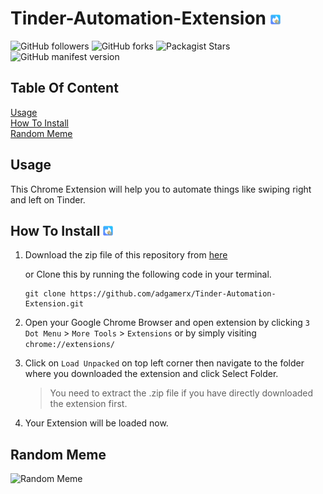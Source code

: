 # Tinder-Automation-Extension ![](icon16.png)
 ![GitHub followers](https://img.shields.io/github/followers/adgamerx?label=Follow&logo=github) ![GitHub forks](https://img.shields.io/github/forks/adgamerx/Tinder-Automation-Extension?label=Fork) ![Packagist Stars](https://img.shields.io/packagist/stars/adgamerx/Tinder-Automation-Extension?label=Stars) ![GitHub manifest version](https://img.shields.io/github/manifest-json/v/adgamerx/Tinder-Automation-Extension?label=Version)<br>

## Table Of Content
[Usage](#usage)<br>
[How To Install](#how-to-install-)<br>
[Random Meme](#random-meme)<br>

## Usage

This Chrome Extension will help you to automate things like swiping right and left on Tinder.

## How To Install ![Image](icon16.png)

1. Download the zip file of this repository from [here](https://github.com/adgamerx/Tinder-Automation-Extension/archive/main.zip "Download Tinder Automation")
   
   or Clone this by running the following code in your terminal.
   ```git
   git clone https://github.com/adgamerx/Tinder-Automation-Extension.git
   ```
2. Open your Google Chrome Browser and open extension by clicking `3 Dot Menu` > `More Tools` > `Extensions` or by simply visiting ```chrome://extensions/```
3. Click on `Load Unpacked` on top left corner then navigate to the folder where you downloaded the extension and click Select Folder. 
   >You need to extract the .zip file if you have directly downloaded the extension first.
4. Your Extension will be loaded now.

## Random Meme
![Random Meme](https://media.makeameme.org/created/markdown-markdown-everywhere.jpg)